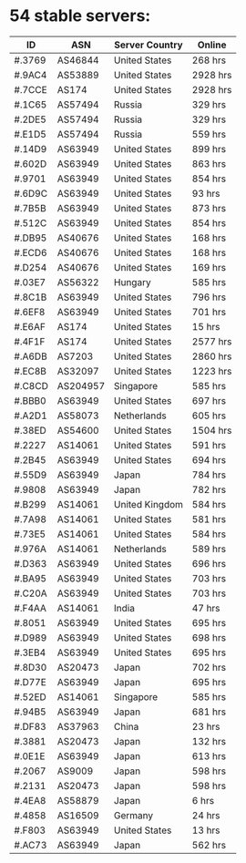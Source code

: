 # 54 stable servers:

| ID | ASN | Server Country | Online |
| ------ | ------ | ------ | ------ |
| #.3769 | AS46844 | United States | 268 hrs |
| #.9AC4 | AS53889 | United States | 2928 hrs |
| #.7CCE | AS174 | United States | 2928 hrs |
| #.1C65 | AS57494 | Russia | 329 hrs |
| #.2DE5 | AS57494 | Russia | 329 hrs |
| #.E1D5 | AS57494 | Russia | 559 hrs |
| #.14D9 | AS63949 | United States | 899 hrs |
| #.602D | AS63949 | United States | 863 hrs |
| #.9701 | AS63949 | United States | 854 hrs |
| #.6D9C | AS63949 | United States | 93 hrs |
| #.7B5B | AS63949 | United States | 873 hrs |
| #.512C | AS63949 | United States | 854 hrs |
| #.DB95 | AS40676 | United States | 168 hrs |
| #.ECD6 | AS40676 | United States | 168 hrs |
| #.D254 | AS40676 | United States | 169 hrs |
| #.03E7 | AS56322 | Hungary | 585 hrs |
| #.8C1B | AS63949 | United States | 796 hrs |
| #.6EF8 | AS63949 | United States | 701 hrs |
| #.E6AF | AS174 | United States | 15 hrs |
| #.4F1F | AS174 | United States | 2577 hrs |
| #.A6DB | AS7203 | United States | 2860 hrs |
| #.EC8B | AS32097 | United States | 1223 hrs |
| #.C8CD | AS204957 | Singapore | 585 hrs |
| #.BBB0 | AS63949 | United States | 697 hrs |
| #.A2D1 | AS58073 | Netherlands | 605 hrs |
| #.38ED | AS54600 | United States | 1504 hrs |
| #.2227 | AS14061 | United States | 591 hrs |
| #.2B45 | AS63949 | United States | 694 hrs |
| #.55D9 | AS63949 | Japan | 784 hrs |
| #.9808 | AS63949 | Japan | 782 hrs |
| #.B299 | AS14061 | United Kingdom | 584 hrs |
| #.7A98 | AS14061 | United States | 581 hrs |
| #.73E5 | AS14061 | United States | 584 hrs |
| #.976A | AS14061 | Netherlands | 589 hrs |
| #.D363 | AS63949 | United States | 696 hrs |
| #.BA95 | AS63949 | United States | 703 hrs |
| #.C20A | AS63949 | United States | 703 hrs |
| #.F4AA | AS14061 | India | 47 hrs |
| #.8051 | AS63949 | United States | 695 hrs |
| #.D989 | AS63949 | United States | 698 hrs |
| #.3EB4 | AS63949 | United States | 695 hrs |
| #.8D30 | AS20473 | Japan | 702 hrs |
| #.D77E | AS63949 | Japan | 695 hrs |
| #.52ED | AS14061 | Singapore | 585 hrs |
| #.94B5 | AS63949 | Japan | 681 hrs |
| #.DF83 | AS37963 | China | 23 hrs |
| #.3881 | AS20473 | Japan | 132 hrs |
| #.0E1E | AS63949 | Japan | 613 hrs |
| #.2067 | AS9009 | Japan | 598 hrs |
| #.2131 | AS20473 | Japan | 598 hrs |
| #.4EA8 | AS58879 | Japan | 6 hrs |
| #.4858 | AS16509 | Germany | 24 hrs |
| #.F803 | AS63949 | United States | 13 hrs |
| #.AC73 | AS63949 | Japan | 562 hrs |

